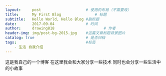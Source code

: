 ```yaml
---
layout:     post                    # 使用的布局（不需要改）
title:      My First Blog               # 标题 
subtitle:   Hello World, Hello Blog #副标题
date:       2017-09-04              # 时间
author:     drawing818                      # 作者
header-img: img/post-bg-2015.jpg    #这篇文章标题背景图片
catalog: true                       # 是否归档
tags:                               #标签
    - 生活 自我介绍
---
```


这是我自己的一个博客
在这里我会和大家分享一些技术
同时也会分享一些生活中的小故事
